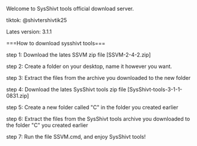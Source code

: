 Welcome to SysShivt tools official download server.

tiktok: @shivtershivtik25

Lates version: 3.1.1


===How to download sysshivt tools===

   step 1: Download the lates SSVM zip file [SSVM-2-4-2.zip]
           
   step 2: Create a folder on your desktop, name it however you want.
   
   step 3: Extract the files from the archive you downloaded to the new folder
   
   step 4: Download the lates SysShivt tools zip file [SysShivt-tools-3-1-1-0831.zip]
   
   step 5: Create a new folder called "C" in the folder you created earlier
   
   step 6: Extract the files from the SysShivt tools archive you downloaded to the folder "C" you created earlier
   
   step 7: Run the file SSVM.cmd, and enjoy SysShivt tools!
  
